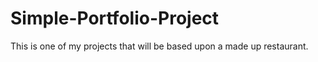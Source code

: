 # Simple-Portfolio-Project
This is one of my projects that will be based upon a made up restaurant.
